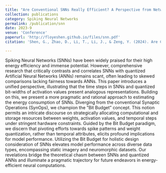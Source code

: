 ```yaml
---
title: "Are Conventional SNNs Really Efficient? A Perspective from Network Quantization"
collection: publications
category: Spiking Neural Networks
permalink: /publication/snn
date: 2023-9
venue: 'Conference'
paperurl: 'http://floyeshen.github.io/files/snn.pdf'
citation: 'Shen, G., Zhao, D., Li, T., Li, J., & Zeng, Y. (2024). Are Conventional SNNs Really Efficient? A Perspective from Network Quantization. In Proceedings of the IEEE/CVF Conference on Computer Vision and Pattern Recognition (pp. 27538–27547).'

---
```


Spiking Neural Networks (SNNs) have been widely praised for their high energy efficiency and immense potential. However, comprehensive research that critically contrasts and correlates SNNs with quantized Artificial Neural Networks (ANNs) remains scant, often leading to skewed comparisons lacking fairness towards ANNs. This paper introduces a unified perspective, illustrating that the time steps in SNNs and quantized bit-widths of activation values present analogous representations. Building on this, we present a more pragmatic and rational approach to estimating the energy consumption of SNNs. Diverging from the conventional Synaptic Operations (SynOps), we champion the ”Bit Budget” concept. This notion permits an intricate discourse on strategically allocating computational and storage resources between weights, activation values, and temporal steps under stringent hardware constraints. Guided by the Bit Budget paradigm, we discern that pivoting efforts towards spike patterns and weight quantization, rather than temporal attributes, elicits profound implications for model performance. Utilizing the Bit Budget for holistic design consideration of SNNs elevates model performance across diverse data types, encompassing static imagery and neuromorphic datasets. Our revelations bridge the theoretical chasm between SNNs and quantized ANNs and illuminate a pragmatic trajectory for future endeavors in energy-efficient neural computations.